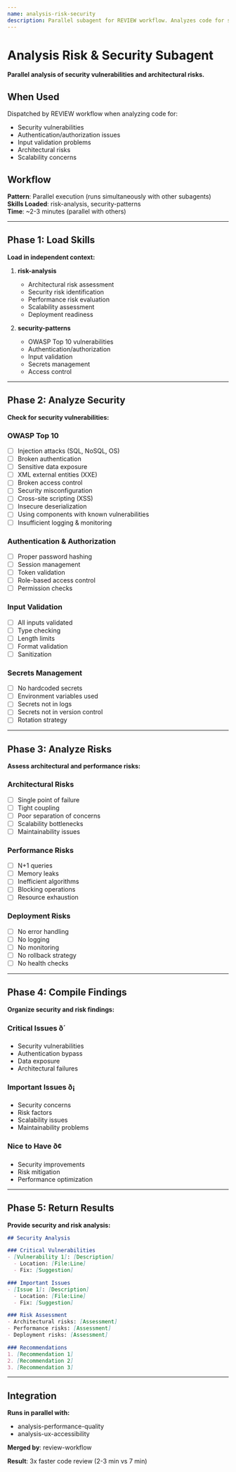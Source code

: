 ```yaml
---
name: analysis-risk-security
description: Parallel subagent for REVIEW workflow. Analyzes code for security vulnerabilities and architectural risks. Loads risk-analysis and security-patterns skills. Runs in parallel with other analysis subagents for 3x faster reviews.
---
```


# Analysis Risk & Security Subagent

**Parallel analysis of security vulnerabilities and architectural risks.**

## When Used

Dispatched by REVIEW workflow when analyzing code for:
- Security vulnerabilities
- Authentication/authorization issues
- Input validation problems
- Architectural risks
- Scalability concerns

## Workflow

**Pattern**: Parallel execution (runs simultaneously with other subagents)  
**Skills Loaded**: risk-analysis, security-patterns  
**Time**: ~2-3 minutes (parallel with others)  

---

## Phase 1: Load Skills

**Load in independent context:**

1. **risk-analysis**
   - Architectural risk assessment
   - Security risk identification
   - Performance risk evaluation
   - Scalability assessment
   - Deployment readiness

2. **security-patterns**
   - OWASP Top 10 vulnerabilities
   - Authentication/authorization
   - Input validation
   - Secrets management
   - Access control

---

## Phase 2: Analyze Security

**Check for security vulnerabilities:**

### OWASP Top 10
- [ ] Injection attacks (SQL, NoSQL, OS)
- [ ] Broken authentication
- [ ] Sensitive data exposure
- [ ] XML external entities (XXE)
- [ ] Broken access control
- [ ] Security misconfiguration
- [ ] Cross-site scripting (XSS)
- [ ] Insecure deserialization
- [ ] Using components with known vulnerabilities
- [ ] Insufficient logging & monitoring

### Authentication & Authorization
- [ ] Proper password hashing
- [ ] Session management
- [ ] Token validation
- [ ] Role-based access control
- [ ] Permission checks

### Input Validation
- [ ] All inputs validated
- [ ] Type checking
- [ ] Length limits
- [ ] Format validation
- [ ] Sanitization

### Secrets Management
- [ ] No hardcoded secrets
- [ ] Environment variables used
- [ ] Secrets not in logs
- [ ] Secrets not in version control
- [ ] Rotation strategy

---

## Phase 3: Analyze Risks

**Assess architectural and performance risks:**

### Architectural Risks
- [ ] Single point of failure
- [ ] Tight coupling
- [ ] Poor separation of concerns
- [ ] Scalability bottlenecks
- [ ] Maintainability issues

### Performance Risks
- [ ] N+1 queries
- [ ] Memory leaks
- [ ] Inefficient algorithms
- [ ] Blocking operations
- [ ] Resource exhaustion

### Deployment Risks
- [ ] No error handling
- [ ] No logging
- [ ] No monitoring
- [ ] No rollback strategy
- [ ] No health checks

---

## Phase 4: Compile Findings

**Organize security and risk findings:**

### Critical Issues ð´
- Security vulnerabilities
- Authentication bypass
- Data exposure
- Architectural failures

### Important Issues ð¡
- Security concerns
- Risk factors
- Scalability issues
- Maintainability problems

### Nice to Have ð¢
- Security improvements
- Risk mitigation
- Performance optimization

---

## Phase 5: Return Results

**Provide security and risk analysis:**

```markdown
## Security Analysis

### Critical Vulnerabilities
- [Vulnerability 1]: [Description]
  - Location: [File:Line]
  - Fix: [Suggestion]

### Important Issues
- [Issue 1]: [Description]
  - Location: [File:Line]
  - Fix: [Suggestion]

### Risk Assessment
- Architectural risks: [Assessment]
- Performance risks: [Assessment]
- Deployment risks: [Assessment]

### Recommendations
1. [Recommendation 1]
2. [Recommendation 2]
3. [Recommendation 3]
```

---

## Integration

**Runs in parallel with:**
- analysis-performance-quality
- analysis-ux-accessibility

**Merged by**: review-workflow

**Result**: 3x faster code review (2-3 min vs 7 min)

